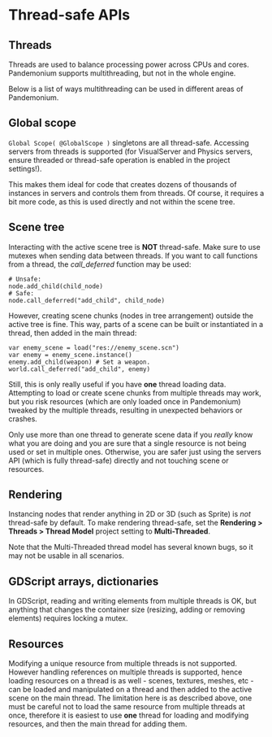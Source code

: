 

# Thread-safe APIs

## Threads

Threads are used to balance processing power across CPUs and cores.
Pandemonium supports multithreading, but not in the whole engine.

Below is a list of ways multithreading can be used in different areas of Pandemonium.

## Global scope

`Global Scope( @GlobalScope )` singletons are all thread-safe. Accessing servers from threads is supported (for VisualServer and Physics servers, ensure threaded or thread-safe operation is enabled in the project settings!).

This makes them ideal for code that creates dozens of thousands of instances in servers and controls them from threads. Of course, it requires a bit more code, as this is used directly and not within the scene tree.

## Scene tree

Interacting with the active scene tree is **NOT** thread-safe. Make sure to use mutexes when sending data between threads. If you want to call functions from a thread, the *call_deferred* function may be used:

```
# Unsafe:
node.add_child(child_node)
# Safe:
node.call_deferred("add_child", child_node)
```

However, creating scene chunks (nodes in tree arrangement) outside the active tree is fine. This way, parts of a scene can be built or instantiated in a thread, then added in the main thread:

```
var enemy_scene = load("res://enemy_scene.scn")
var enemy = enemy_scene.instance()
enemy.add_child(weapon) # Set a weapon.
world.call_deferred("add_child", enemy)
```

Still, this is only really useful if you have **one** thread loading data.
Attempting to load or create scene chunks from multiple threads may work, but you risk
resources (which are only loaded once in Pandemonium) tweaked by the multiple
threads, resulting in unexpected behaviors or crashes.

Only use more than one thread to generate scene data if you *really* know what
you are doing and you are sure that a single resource is not being used or
set in multiple ones. Otherwise, you are safer just using the servers API
(which is fully thread-safe) directly and not touching scene or resources.

## Rendering

Instancing nodes that render anything in 2D or 3D (such as Sprite) is *not* thread-safe by default.
To make rendering thread-safe, set the **Rendering > Threads > Thread Model** project setting to **Multi-Threaded**.

Note that the Multi-Threaded thread model has several known bugs, so it may not be usable
in all scenarios.

## GDScript arrays, dictionaries

In GDScript, reading and writing elements from multiple threads is OK, but anything that changes the container size (resizing, adding or removing elements) requires locking a mutex.

## Resources

Modifying a unique resource from multiple threads is not supported. However handling references on multiple threads is supported, hence loading resources on a thread is as well - scenes, textures, meshes, etc - can be loaded and manipulated on a thread and then added to the active scene on the main thread. The limitation here is as described above, one must be careful not to load the same resource from multiple threads at once, therefore it is easiest to use **one** thread for loading and modifying resources, and then the main thread for adding them.
